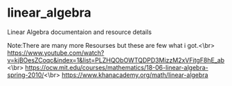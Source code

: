 # linear_algebra
Linear Algebra documentaion and resource details

Note:There are many more Resourses but these are few what i got.<\br>
https://www.youtube.com/watch?v=kjBOesZCoqc&index=1&list=PLZHQObOWTQDPD3MizzM2xVFitgF8hE_ab <\br>
https://ocw.mit.edu/courses/mathematics/18-06-linear-algebra-spring-2010/<\br>
https://www.khanacademy.org/math/linear-algebra
